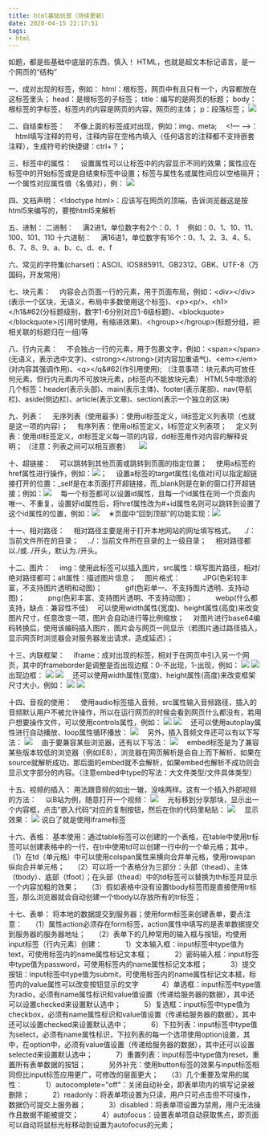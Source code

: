 ```yaml
---
title: html基础玩意（持续更新）
date: 2020-04-15 22:17:51
tags:
- html
---
```

如题，都是些基础中底层的东西，慎入！
HTML，也就是超文本标记语言，是一个网页的“结构”

一、成对出现的标签，例如：
html：根标签，网页中有且只有一个，内容都放在这标签里头；
head：是根标签的子标签；
title：编写的是网页的标题；
body：根标签的字标签，标签内的内容是网页的内容，网页的主体；
p：段落标签；
![](1.JPG)
<!--more-->
二、自结束标签：
&#8195;不像上面的标签成对出现，例如：img、meta;
&#8195;&#60;!&#8211;&#8211; &#8211;&#8211;&#62;：
&#8195;html填写注释的符号，注释内容在空格内填入（任何语言的注释都不支持嵌套注释），生成符号的快捷键：ctrl+？；

三、标签中的属性：
&#8195;设置属性可以让标签中的内容显示不同的效果；属性应在标签中的开始标签或是自结束标签中设置；标签与属性名或属性间应以空格隔开；一个属性对应属性值（名值对），例：
![](2.JPG)

四、文档声明：
&#60;!doctype html&#62;：应该写在网页的顶端，告诉浏览器这是按html5来编写的，要按html5来解析

五、进制：
二进制：
&#8195;满2进1，单位数字有2个：0、1
&#8195;例如：0、1、10、11、100、101、110
十六进制：
&#8195;满16进1，单位数字有16个：0、1、2、3、4、5、6、7、8、9、a、b、c、d、e、f

六、常见的字符集(charset)：ASCII、IOS885911、GB2312、GBK、UTF-8（万国码，开发常用）

七、块元素：
&#8195;内容会占页面一行的元素，用于页面布局，例如：&#60;div&#62;&#60;/div&#62;(表示一个区块，无语义，布局中多数使用这个标签)、&#60;p&#62;&#60;p/&#62;、&#60;h1&#62;&#60;/h1&#62(分标题级别，数字1-6分别对应1-6级标题)、&#60;blockquote&#62;&#60;/blockquote&#62;(引用时使用，有缩进效果)、&#60;hgroup&#62;&#60;/hgroup&#62;(标题分组，把相关联的标题归在一组)等

八、行内元素：
&#8195;不会独占一行的元素，用于包裹文字，例如：&#60;span&#62;&#60;/span&#62;(无语义，表示选中文字)、&#60;strong&#62;&#60;/strong&#62;(对内容加重语气)、&#60;em&#62;&#60;/em&#62;(对内容其强调作用)、&#60;q&#62;&#60;/q&#62(作引用使用);
（注意事项：块元素内可放任何元素，但行内元素内不可放块元素，p标签内不能放块元素）
HTML5中增添的几个标签：header(表示头部)、main(表示主体)、footer(表示尾部)、nav(导航栏)、aside(侧边栏)、article(表示文章)、section(表示一个独立的区块)

九、列表：
&#8195;无序列表（使用最多）：使用ul标签定义，li标签定义列表项（也就是这一项的内容）；
&#8195;有序列表：使用ol标签定义，li标签定义列表项；
&#8195;定义列表：使用dl标签定义，dt标签定义每一项的内容，dd标签用作对内容的解释说明；
（注意：列表之间可以相互嵌套）
&#8195;![](3.JPG)

十、超链接：
&#8195;可以跳转到其他页面或跳转到页面的指定位置；
&#8195;使用a标签的href属性进行操作，例如：![](4.JPG)；
&#8195;设置a标签的target属性(名值对)可以指定超链接打开的位置：_self是在本页面打开超链接，而_blank则是在新的窗口打开超链接；例如：![](5.JPG)
&#8195;每一个标签都可以设置id属性，且每一个id属性在同一个页面内唯一、不重复，设置好id属性后，将href属性改为#+id属性名则可以跳转到设置了这个id属性的位置，例如：![](6.JPG)
&#8195;&#8727;页面中“回到顶部”的功能实现：![](7.JPG)

十一、相对路径：
&#8195;相对路径主要是用于打开本地网站的网址填写格式。
&#8195;./：当前文件所在的目录；
&#8195;../：当前文件所在目录的上一级目录；
&#8195;相对路径都以./或../开头，默认为./开头。

十二、图片：
&#8195;img：使用此标签可以插入图片，src属性：填写图片路径，相对/绝对路径都可；alt属性：描述图片信息；
&#8195;图片格式：
&#8195;&#8195;&#8195;JPG(色彩较丰富，不支持图片透明和动图)；
&#8195;&#8195;&#8195;gif(色彩单一、不支持图片透明、支持动图)；
&#8195;&#8195;&#8195;png(色彩丰富、支持图片透明、不支持动图)；
&#8195;&#8195;&#8195;webp(什么都支持，缺点：兼容性不佳)
&#8195;可以使用width属性(宽度)、height属性(高度)来改变图片尺寸，任意改变一项，图片会自动进行等比例缩放；
&#8195;对图片进行base64编码转换后，使用该编码插入图片，图片会与网页一同显示（若图片通过路径插入，显示网页时浏览器会对服务器发出请求，造成延迟）；

十三、内联框架：
&#8195;iframe：成对出现的标签，相对于在网页中引入另一个网页，其中的frameborder是调整是否出现边框：0-不出现，1-出现，例如：
![](8.JPG)
![](9.JPG)
出现边框：
![](10.JPG)
![](11.JPG)
&#8195;还可以使用width属性(宽度)、height属性(高度)来改变框架尺寸大小，例如：
![](12.JPG)
![](13.JPG)

十四、音视的使用：
&#8195;使用audio标签插入音频，src属性输入音频路径，插入的音频默认用户不被允许操作，所以在运行网页的时候会看到网页什么都没有，若用户想要操作文件，可以使用controls属性，例如：
![](14.JPG)
![](15.JPG)
&#8195;还可以使用autoplay属性进行自动播放、loop属性循环播放：
![](16.JPG)
&#8195;另外，插入音频文件还可以有以下写法：
![](17.JPG)
&#8195;由于要兼容某些浏览器，还有以下写法：
![](18.JPG)
&#8195;embed标签是为了兼容某些版本较低的浏览器（例如IE8），浏览器在网页解析是会自上而下解析，如果在source就解析成功，那后面的embed就不会解析，如果embed也解析不成功则会显示文字部分的内容。（注意embed中type的写法：大文件类型/文件具体类型）

十五、视频的插入：
用法跟音频的如出一辙，没啥两样。这有一个插入外部视频的方法：
&#8195;以B站为例，随意打开一个视频：
![](19.JPG)
&#8195;光标移到分享那块，显示出一个内容框，点击”嵌入代码“对应的复制按钮，然后在你的代码里粘贴：
![](21.JPG)
&#8195;显示效果：
![](20.JPG)
说白了就是使用iframe标签

十六、表格：
基本使用：通过table标签可以创建的一个表格，在table中使用tr标签可以创建表格中的一行，在tr中使用td可以创建一行中的一个单元格；其中，
&#8195;（1）在td（单元格）中可以使用colspan属性来横向合并单元格，使用rowspan纵向合并单元格；
&#8195;（2）可以将一个表格分为三部分：头部（thead）、主体（tbody）、底部（tfoot）；在头部（thead）中的td标签可以替换为th标签并显示一个内容加粗的效果；
&#8195;（3）假如表格中没有设置tbody标签而是直接使用tr标签，那么浏览器就会自动创建一个tbody以存放所有的tr标签；

十七、表单：
将本地的数据提交到服务器；使用form标签来创建表单，要点注意：
&#8195;（1）属性action必须存在form标签，action属性中填写的是表单数据提交到服务器的服务器地址；
&#8195;（2）表单下的几种常用的输入框与按钮，均使用input标签（行内元素）创建：
&#8195;&#8195;&#8195;1）文本输入框：input标签中type值为text，可使用标签内的name属性标记文本框；
&#8195;&#8195;&#8195;2）密码输入框：input标签中type值为password，可使用标签内的name属性标记文本框；
&#8195;&#8195;&#8195;3）提交按钮：input标签中type值为submit，可使用标签内的name属性标记文本框，标签内的value属性可以改变按钮显示的文字
&#8195;&#8195;&#8195;4）单选框：input标签中type值为radio，必须有name属性标识和value值设置（传递给服务器的数据），其中还可以设置checked来设置默认选中；
&#8195;&#8195;&#8195;5）复选框：input标签中type值为checkbox，必须有name属性标识和value值设置（传递给服务器的数据），其中还可以设置checked来设置默认选中；
&#8195;&#8195;&#8195;6）下拉列表：input标签中type值为select，必须有name属性标识，下拉列表的每一个选项使用option设置，其中，在option中，必须有value值设置（传递给服务器的数据），其中还可以设置selected来设置默认选中；
&#8195;&#8195;&#8195;7）重置列表：input标签中type值为reset，重置所有表单数据的按钮；
&#8195;&#8195;&#8195;另外补充：使用button标签的效果与input标签相同但比input标签应用更广，可修改的层面更大；
&#8195;（3）几个重要及常用的属性：
&#8195;&#8195;&#8195;1）autocomplete="off"：关闭自动补全，即表单项内的填写记录被删除；
&#8195;&#8195;&#8195;2）readonly：将表单项设置为只读，用户只可点击但不可操作，数据仍可提交上服务器；
&#8195;&#8195;&#8195;3）disabled：将表单项设置为禁用，用户无法操作且数据不能被提交；
&#8195;&#8195;&#8195;4）autofocus：设置表单项自动获取焦点，即页面可以自动将鼠标光标移动到设置为autofocus的元素；